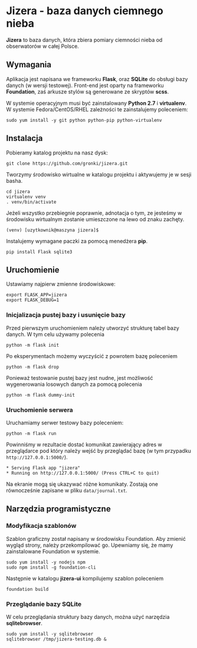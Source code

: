 # Jizera - baza danych ciemnego nieba

**Jizera** to baza danych, która zbiera pomiary ciemności nieba
od obserwatorów w całej Polsce.

## Wymagania

Aplikacja jest napisana we frameworku **Flask**, oraz **SQLite** do obsługi bazy danych (w wersji testowej). Front-end jest oparty na frameworku **Foundation**, zaś arkusze stylów są generowane ze skryptów **scss**.

W systemie operacyjnym
musi być zainstalowany **Python 2.7** i **virtualenv**. W systemie Fedora/CentOS/RHEL zależności te zainstalujemy poleceniem:
```
sudo yum install -y git python python-pip python-virtualenv
```

## Instalacja

Pobieramy katalog projektu na nasz dysk:

```
git clone https://github.com/gronki/jizera.git
```

Tworzymy środowisko wirtualne w katalogu projektu i aktywujemy je
w sesji basha.
```
cd jizera
virtualenv venv
. venv/bin/activate
```
Jeżeli wszystko przebiegnie poprawnie, adnotacja o tym, ze jesteśmy w środowisku wirtualnym zostanie umieszczone na lewo od znaku zachęty.
```
(venv) [uzytkownik@maszyna jizera]$
```
Instalujemy wymagane paczki za pomocą menedżera **pip**.
```
pip install Flask sqlite3
```
## Uruchomienie
Ustawiamy najpierw zmienne środowiskowe:
```
export FLASK_APP=jizera
export FLASK_DEBUG=1
```

### Inicjalizacja pustej bazy i usunięcie bazy
Przed pierwszym uruchomieniem należy utworzyć strukturę tabel bazy danych. W tym celu używamy polecenia
```
python -m flask init
```
Po eksperymentach możemy wyczyścić z powrotem bazę poleceniem
```
python -m flask drop
```
Ponieważ testowanie pustej bazy jest nudne, jest możliwość wygenerowania losowych danych za pomocą polecenia
```
python -m flask dummy-init
```

### Uruchomienie serwera
Uruchamiamy serwer testowy bazy poleceniem:
```
python -m flask run
```
Powinniśmy w rezultacie dostać komunikat zawierający adres w przeglądarce pod który należy wejść by przeglądać bazę (w tym przypadku ``http://127.0.0.1:5000/``).
```
* Serving Flask app "jizera"
* Running on http://127.0.0.1:5000/ (Press CTRL+C to quit)
```
Na ekranie mogą się ukazywać różne komunikaty. Zostają one równocześnie zapisane w pliku ``data/journal.txt``.

## Narzędzia programistyczne

### Modyfikacja szablonów

Szablon graficzny został napisany w środowisku Foundation. Aby zmienić wygląd strony,
należy przekompilować go. Upewniamy się, że mamy zainstalowane Foundation w systemie.
```
sudo yum install -y nodejs npm
sudo npm install -g foundation-cli
```
Następnie w katalogu **jizera-ui** kompilujemy szablon poleceniem
```
foundation build
```

### Przeglądanie bazy SQLite

W celu przeglądania struktury bazy danych, można użyć narzędzia **sqlitebrowser**.
```
sudo yum install -y sqlitebrowser
sqlitebrowser /tmp/jizera-testing.db &
```
